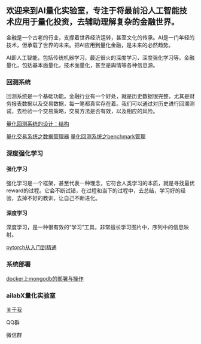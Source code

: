 ## 欢迎来到AI量化实验室，专注于将最前沿人工智能技术应用于量化投资，去辅助理解复杂的金融世界。

金融是一个古老的行业，支撑着世界经济运转，甚至文化的传承。AI是一门年轻的技术，但承载了世界的未来。把AI应用到量化金融，是未来的必然趋势。

AI即人工智能，包括传统机器学习，最近很火的深度学习，深度强化学习等。金融量化，包括基本面量化，技术面量化，甚至是舆情等各种信息源。

### 回测系统

回测系统是一个基础功能。金融行业有一个好处，就是历史数据很完整，尤其是财务报表数据以及交易数据，每一笔都真实存在着。我们可以通过对历史进行回溯测试，去检验一个交易策略，交易方法是否有效，以及相应的风险。

[量化回测系统的设计：结构](https://ailabx.github.io/ailabx/backtestI)

[量化交易系统之数据管理器](https://ailabx.github.io/ailabx/backtestII)
[量化回测系统之benchmark管理](https://ailabx.github.io/ailabx/backtestIII)

### 深度强化学习

#### 强化学习

强化学习是一个框架，甚至代表一种理念，它符合人类学习的本质，就是寻找最优reward的过程。它会不断试错，在过程和当下的过程中，去总结，学习好的经验，去掉不好的教训，让自己不断进化。

#### 深度学习

深度学习，是一种很有效的“学习”工具，非常擅长学习图片中，序列中的信息映射。

[pytorch从入门到精通](https://ailabx.github.io/ailabx/pytorch)

### 系统部署
[docker上mongodb的部署与操作](https://ailabx.github.io/ailabx/mongodb)
### ailabX量化实验室
[关于我](https://ailabx.github.io/ailabx/about)

QQ群

微信群
